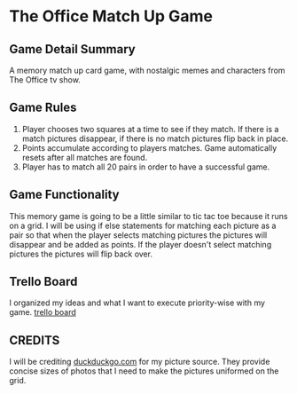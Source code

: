 # The Office Match Up Game


## Game Detail Summary
A memory match up card game, with nostalgic memes and characters from The Office tv show. 

## Game Rules
1. Player chooses two squares at a time to see if they match. If there is a match pictures disappear, if there is no match pictures flip back in place.
2. Points accumulate according to players matches. Game automatically resets after all matches are found.
3. Player has to match all 20 pairs in order to have a successful game.

## Game Functionality
This memory game is going to be a little similar to tic tac toe because it runs on a grid. I will be using if else statements for matching each picture as a pair so that when the player selects matching pictures the pictures will disappear and be added as points. If the player doesn't select matching pictures the pictures will flip back over.

## Trello Board
I organized my ideas and what I want to execute priority-wise with my game. [trello board](https://trello.com/b/aA5vnCAV/mystery-game)

## CREDITS
I will be crediting [duckduckgo.com](http://duckduckgo.com) for my picture source. They provide concise sizes of photos that I need to make the pictures uniformed on the grid.